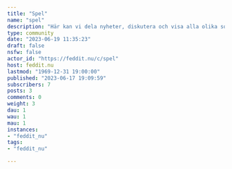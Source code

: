 ```yaml
---
title: "Spel" 
name: "spel"
description: "Här kan vi dela nyheter, diskutera och visa alla olika sorters spel som digitala spel, brädspel, sällskapsspel, kortspel och TCG.Vi strävar efter att ha en avslappnad och trevlig miljö, så använd sunt förnuft och respektera varandra.# Regler* Reglerna beskrivna på [feddit.nu](https://feddit.nu/) framsida gäller även här.* Trådar om spel och dobbel är inte tillåtet* Själv och/eller direkt reklam eller länkar till olika sälj- auktions-sidor eller liknande är inte tillåtna. * Information rabatter och länkar till spel på etablerade spelplattformar (GOG, Epic Games, Steam osv.) är primärt tillåtet. "
type: community
date: "2023-06-19 11:35:23"
draft: false
nsfw: false
actor_id: "https://feddit.nu/c/spel"
host: feddit.nu
lastmod: "1969-12-31 19:00:00"
published: "2023-06-17 19:09:59"
subscribers: 7
posts: 3
comments: 0
weight: 3
dau: 1
wau: 1
mau: 1
instances:
- "feddit_nu"
tags: 
- "feddit_nu"

---
```

